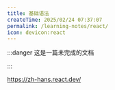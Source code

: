 ```yaml
---
title: 基础语法
createTime: 2025/02/24 07:37:07
permalink: /learning-notes/react/
icon: devicon:react
---
```


:::danger 这是一篇未完成的文档

:::

https://zh-hans.react.dev/